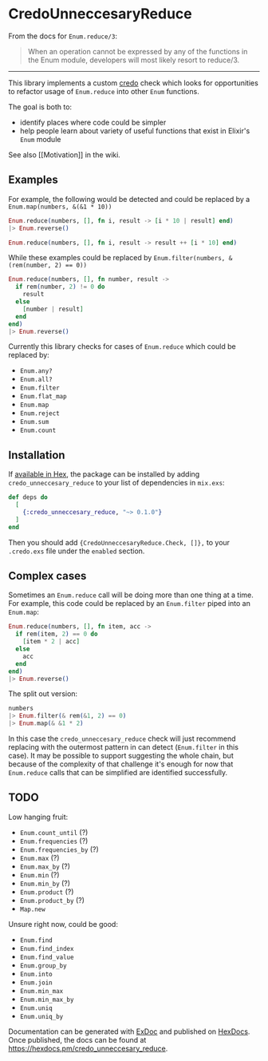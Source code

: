 # CredoUnneccesaryReduce

From the docs for `Enum.reduce/3`:

> When an operation cannot be expressed by any of the functions in the Enum module, developers will most likely resort to reduce/3.

-----

This library implements a custom [credo](https://github.com/rrrene/credo) check which looks for opportunities to refactor usage of `Enum.reduce` into other `Enum` functions.

The goal is both to:

* identify places where code could be simpler
* help people learn about variety of useful functions that exist in Elixir's `Enum` module

See also [[Motivation]] in the wiki.

## Examples

For example, the following would be detected and could be replaced by a `Enum.map(numbers, &(&1 * 10))`

```elixir
Enum.reduce(numbers, [], fn i, result -> [i * 10 | result] end)
|> Enum.reverse()
```

```elixir
Enum.reduce(numbers, [], fn i, result -> result ++ [i * 10] end)
```

While these examples could be replaced by `Enum.filter(numbers, &(rem(number, 2) == 0))`

```elixir
Enum.reduce(numbers, [], fn number, result ->
  if rem(number, 2) != 0 do
    result
  else
    [number | result]
  end
end)
|> Enum.reverse()
```

Currently this library checks for cases of `Enum.reduce` which could be replaced by:

* `Enum.any?`
* `Enum.all?`
* `Enum.filter`
* `Enum.flat_map`
* `Enum.map`
* `Enum.reject`
* `Enum.sum`
* `Enum.count`

## Installation

If [available in Hex](https://hex.pm/docs/publish), the package can be installed
by adding `credo_unneccesary_reduce` to your list of dependencies in `mix.exs`:

```elixir
def deps do
  [
    {:credo_unneccesary_reduce, "~> 0.1.0"}
  ]
end
```

Then you should add `{CredoUnneccesaryReduce.Check, []},` to your `.credo.exs` file under the `enabled` section.

## Complex cases

Sometimes an `Enum.reduce` call will be doing more than one thing at a time.  For example, this code could be replaced by an `Enum.filter` piped into an `Enum.map`:

```elixir
Enum.reduce(numbers, [], fn item, acc ->
  if rem(item, 2) == 0 do
    [item * 2 | acc]
  else
    acc
  end
end)
|> Enum.reverse()
```

The split out version:

```elixir
numbers
|> Enum.filter(& rem(&1, 2) == 0)
|> Enum.map(& &1 * 2)
```

In this case the `credo_unneccesary_reduce` check will just recommend replacing with the outermost pattern in can detect (`Enum.filter` in this case).  It may be possible to support suggesting the whole chain, but because of the complexity of that challenge it's enough for now that `Enum.reduce` calls that can be simplified are identified successfully.

## TODO

Low hanging fruit:

* `Enum.count_until` (?)
* `Enum.frequencies` (?)
* `Enum.frequencies_by` (?)
* `Enum.max` (?)
* `Enum.max_by` (?)
* `Enum.min` (?)
* `Enum.min_by` (?)
* `Enum.product` (?)
* `Enum.product_by` (?)
* `Map.new`

Unsure right now, could be good:

* `Enum.find`
* `Enum.find_index`
* `Enum.find_value`
* `Enum.group_by`
* `Enum.into`
* `Enum.join`
* `Enum.min_max`
* `Enum.min_max_by`
* `Enum.uniq`
* `Enum.uniq_by`

Documentation can be generated with [ExDoc](https://github.com/elixir-lang/ex_doc)
and published on [HexDocs](https://hexdocs.pm). Once published, the docs can
be found at <https://hexdocs.pm/credo_unneccesary_reduce>.
